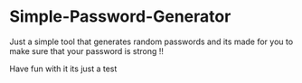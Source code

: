 # Simple-Password-Generator
Just a simple tool that generates random passwords 
and its made for you to make sure that your password is strong !!

Have fun with it its just a test
